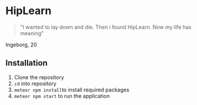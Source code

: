 # HipLearn

> "I wanted to lay down and die. Then i found HipLearn. Now my life has meaning"

Ingeborg, 20

## Installation

1. Clone the repository
2. `cd` into repository
3. `meteor npm install`to install required packages
4. `meteor npm start` to run the application

